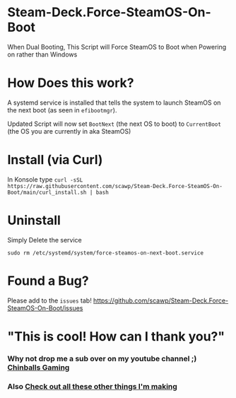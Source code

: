 # Steam-Deck.Force-SteamOS-On-Boot
When Dual Booting, This Script will Force SteamOS to Boot when Powering on rather than Windows


# How Does this work?

A systemd service is installed that tells the system to launch SteamOS on the next boot (as seen in `efibootmgr`).

Updated Script will now set `BootNext` (the next OS to boot) to `CurrentBoot` (the OS you are currently in aka SteamOS)

# Install (via Curl)

In Konsole type `curl -sSL https://raw.githubusercontent.com/scawp/Steam-Deck.Force-SteamOS-On-Boot/main/curl_install.sh | bash`


# Uninstall

Simply Delete the service

`sudo rm /etc/systemd/system/force-steamos-on-next-boot.service`


# Found a Bug?

Please add to the `issues` tab! https://github.com/scawp/Steam-Deck.Force-SteamOS-On-Boot/issues

# "This is cool! How can I thank you?"
### Why not drop me a sub over on my youtube channel ;) [Chinballs Gaming](https://www.youtube.com/chinballsTV?sub_confirmation=1)

### Also [Check out all these other things I'm making](https://github.com/scawp/Steam-Deck.Tools-List)
